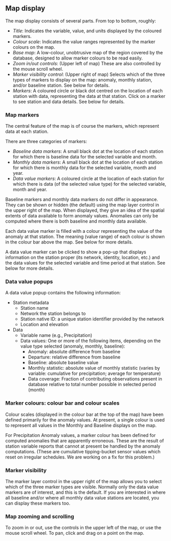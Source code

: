 ## Map display

The map display consists of several parts. From top to bottom, roughly:

- _Title_: Indicates the variable, value, and units displayed by the coloured markers.
- _Colour scale_: Indicates the value ranges represented by the marker colours on the map.
- _Base map_: A low-colour, unobtrusive map of the region covered by the database, designed to allow marker colours to be read easily.
- _Zoom in/out controls_: (Upper left of map) These are also controlled by the mouse scroll wheel.
- _Marker visibility control_: (Upper right of map) Selects which of the three types of markers to display on the map: anomaly, monthly station, and/or baseline station. See below for details.
- _Markers_: A coloured circle or black dot centred on the location of each station with data, representing the data at that station. Click on a marker to see station and data details. See below for details.

### Map markers

The central feature of the map is of course the markers, which represent data at each station.

There are three categories of markers:

- _Baseline data markers_: A small black dot at the location of each station for which there is baseline data for the selected variable and month.
- _Monthly data markers_: A small black dot at the location of each station for which there is monthly data for the selected variable, month and year.
- _Data value markers_: A coloured circle at the location of each station for which there is data (of the selected value type) for the selected variable, month and year.

Baseline markers and monthly data markers do not differ in appearance. They can be shown or hidden (the default) using the map layer control in the upper right of the map. When displayed, they give an idea of the spatial extents of data available to form anomaly values. Anomalies can only be computed where there is both baseline and monthly data available.

Each data value marker is filled with a colour representing the value of the anomaly at that station. The meaning (value range) of each colour is shown in the colour bar above the map. See below for more details.

A data value marker can be clicked to show a pop-up that displays information on the station proper (its network, identity, location, etc.) and the data values for the selected variable and time period at that station. See below for more details.

### Data value popups

A data value popup contains the following information:

- Station metadata
  - Station name
  - Network the station belongs to
  - Station native ID: a unique station identifier provided by the network
  - Location and elevation
- Data
  - Variable name (e.g., Precipitation)
  - Data values: One or more of the following items, depending on the value type selected (anomaly, monthly, baseline):
    - Anomaly: absolute difference from baseline
    - Departure: relative difference from baseline
    - Baseline: absolute baseline value
    - Monthly statistic: absolute value of monthly statistic (varies by variable: cumulative for precipitation; average for temperature)
    - Data coverage: Fraction of contributing observations present in database relative to total number possible in selected period (month)

### Marker colours: colour bar and colour scales

Colour scales (displayed in the colour bar at the top of the map) have been defined primarily for the anomaly values. At present, a single colour is used to represent all values in the Monthly and Baseline displays on the map.

For Precipitation Anomaly values, a marker colour has been defined for computed anomalies that are apparently erroneous. These are the result of station variable reports that cannot at present be handled by the anomaly computations. (These are cumulative tipping-bucket sensor values which reset on irregular schedules. We are working on a fix for this problem.)

### Marker visibility

The marker layer control in the upper right of the map allows you to select which of the three marker types are visible. Normally only the data value markers are of interest, and this is the default. If you are interested in where all baseline and/or where all monthly data value stations are located, you can display these markers too.

### Map zooming and scrolling

To zoom in or out, use the controls in the upper left of the map, or use the mouse scroll wheel. To pan, click and drag on a point on the map.

